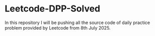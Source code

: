 # Leetcode-DPP-Solved
In this repository I will be pushing all the source code of daily practice problem provided by Leetcode from 8th July 2025.
